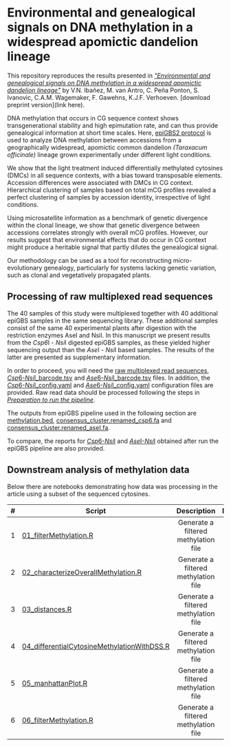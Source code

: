 # Environmental and genealogical signals on DNA methylation in a widespread apomictic dandelion lineage

This repository reproduces the results presented in [*"Environmental and genealogical signals on DNA methylation in a widespread apomictic dandelion lineage"*](link2journal) by V.N. Ibañez, M. van Antro, C. Peña Ponton, S. Ivanovic, C.A.M. Wagemaker, F. Gawehns, K.J.F. Verhoeven. [download preprint version](link here).

DNA methylation that occurs in CG sequence context shows transgenerational stability and high epimutation rate, and can thus provide genealogical information at short time scales. Here, [epiGBS2 protocol](https://github.com/nioo-knaw/epiGBS2) is used to analyze DNA methylation between accessions from a geographically widespread, apomictic common dandelion *(Taraxacum officinale)* lineage grown experimentally under different light conditions.

We show that the light treatment induced  differentially methylated cytosines (DMCs) in all sequence contexts, with a bias toward transposable elements. Accession differences were associated with DMCs in CG context. Hierarchical clustering of samples based on total mCG profiles revealed a perfect clustering of samples by accession identity, irrespective of light conditions. 

Using microsatellite information as a benchmark of genetic divergence within the clonal lineage, we show that genetic divergence between accessions correlates strongly with overall mCG profiles. However, our results suggest that environmental effects that do occur in CG context might produce a heritable signal that partly dilutes the genealogical signal. 

Our methodology  can be used as a tool for reconstructing micro-evolutionary genealogy, particularly for systems lacking genetic variation, such as clonal and vegetatively propagated plants.

## Processing of raw multiplexed read sequences

The 40 samples of this study were multiplexed together with 40 additional epiGBS samples in the same sequencing library. 
These additional samples consist of the same 40 experimental plants after digestion with the restriction enzymes AseI and NsiI. 
In this manuscript we present results from the *Csp6*I - *Nsi*I digested epiGBS samples, as these yielded higher sequencing output than the *Ase*I - *Nsi*I based samples. The results of the latter are presented as supplementary information.

In order to proceed, you will need the [raw multiplexed read sequences](link2ENA), [*Csp*6-*Nsi*I_barcode.tsv](link2zenodo) and [*Ase*6-*Nsi*I_barcode.tsv](link2zenodo) files. In addition, the [*Csp*6-*Nsi*I_config.yaml](link2zenodo) and [*Ase*6-*Nsi*I_config.yaml](link2zenodo) configuration files are provided.
Raw read data should be processed following the steps in [*Preparation to run the pipeline*](https://github.com/nioo-knaw/epiGBS2#preparation-to-run-the-pipeline). 

The outputs from epiGBS pipeline used in the following section are [methylation.bed](link2zenodo), [consensus_cluster.renamed_csp6.fa](link2zenodo) and [consensus_cluster.renamed_aseI.fa](link2zenodo).

To compare, the reports for [*Csp*6-*Nsi*I](link2zenodo) and [*Ase*I-*Nsi*I](link2zenodo) obtained after run the epiGBS pipeline are also provided.

## Downstream analysis of methylation data

Below there are notebooks demonstrating how data was processing in the article using a subset of the sequenced cytosines.

|# |Script|Description| Notebook|
|:-:|----|:------:|:---:|
|1|[01_filterMethylation.R](https://github.com/VeronicaNoe/epiTree/blob/main/Rscripts/01_filterMethylation.R)| Generate a filtered methylation file |[<img src="https://colab.research.google.com/assets/colab-badge.svg">](https://colab.research.google.com/github/VeronicaNoe/epiTree/blob/main/notebooks/01_filterMethylation.ipynb)|
|2|[02_characterizeOverallMethylation.R](https://github.com/VeronicaNoe/epiTree/blob/main/Rscripts/02_characterizeOverallMethylation.R)| Generate a filtered methylation file |[<img src="https://colab.research.google.com/assets/colab-badge.svg">](https://colab.research.google.com/github/VeronicaNoe/epiTree/blob/main/notebooks/02_characterizeOverallMethylation.ipynb)|
|3|[03_distances.R](https://github.com/VeronicaNoe/epiTree/blob/main/Rscripts/03_distances.R)| Generate a filtered methylation file |[<img src="https://colab.research.google.com/assets/colab-badge.svg">](https://colab.research.google.com/github/VeronicaNoe/epiTree/blob/main/notebooks/03_distances.ipynb)|
|4|[04_differentialCytosineMethylationWithDSS.R](https://github.com/VeronicaNoe/epiTree/blob/main/Rscripts/04_differentialCytosineMethylationWithDSS.R)| Generate a filtered methylation file |[<img src="https://colab.research.google.com/assets/colab-badge.svg">](https://colab.research.google.com/github/VeronicaNoe/epiTree/blob/main/notebooks/04_differentialCytosineMethylationWithDSS.ipynb)|
|5|[05_manhattanPlot.R](https://github.com/VeronicaNoe/epiTree/blob/main/Rscripts/05_manhattanPlot.R)| Generate a filtered methylation file |[<img src="https://colab.research.google.com/assets/colab-badge.svg">](https://colab.research.google.com/github/VeronicaNoe/epiTree/blob/main/notebooks/05_manhattanPlot.ipynb)|
|6|[06_filterMethylation.R](https://github.com/VeronicaNoe/epiTree/blob/main/Rscripts/01_filterMethylation.R)| Generate a filtered methylation file |[<img src="https://colab.research.google.com/assets/colab-badge.svg">](https://colab.research.google.com/github/VeronicaNoe/epiTree/blob/main/notebooks/01_filterMethylation.ipynb)|
